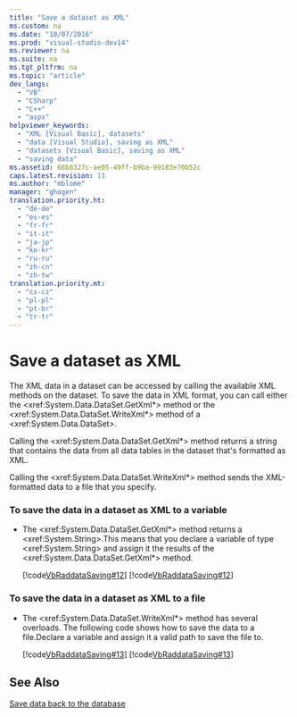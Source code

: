 ```yaml
---
title: "Save a dataset as XML"
ms.custom: na
ms.date: "10/07/2016"
ms.prod: "visual-studio-dev14"
ms.reviewer: na
ms.suite: na
ms.tgt_pltfrm: na
ms.topic: "article"
dev_langs: 
  - "VB"
  - "CSharp"
  - "C++"
  - "aspx"
helpviewer_keywords: 
  - "XML [Visual Basic], datasets"
  - "data [Visual Studio], saving as XML"
  - "datasets [Visual Basic], saving as XML"
  - "saving data"
ms.assetid: 68b8327c-ae05-49ff-b9ba-99183e70b52c
caps.latest.revision: 11
ms.author: "mblome"
manager: "ghogen"
translation.priority.ht: 
  - "de-de"
  - "es-es"
  - "fr-fr"
  - "it-it"
  - "ja-jp"
  - "ko-kr"
  - "ru-ru"
  - "zh-cn"
  - "zh-tw"
translation.priority.mt: 
  - "cs-cz"
  - "pl-pl"
  - "pt-br"
  - "tr-tr"
---
```

# Save a dataset as XML
The XML data in a dataset can be accessed by calling the available XML methods  on the dataset. To save the data in XML format, you can call either the \<xref:System.Data.DataSet.GetXml*> method or the \<xref:System.Data.DataSet.WriteXml*> method of a \<xref:System.Data.DataSet>.  
  
 Calling the \<xref:System.Data.DataSet.GetXml*> method returns a string that contains the data from all data tables in the dataset that's formatted as XML.  
  
 Calling the \<xref:System.Data.DataSet.WriteXml*> method sends the XML-formatted data to a file that  you specify.  
  
### To save the data in a dataset as XML to a variable  
  
-   The \<xref:System.Data.DataSet.GetXml*> method returns a \<xref:System.String>.This means that you declare a variable of type \<xref:System.String> and assign it the results of the \<xref:System.Data.DataSet.GetXml*> method.  
  
     [!code[VbRaddataSaving#12](../datatools/codesnippet/VisualBasic/save-a-dataset-as-xml_1.vb)]
[!code[VbRaddataSaving#12](../datatools/codesnippet/CSharp/save-a-dataset-as-xml_1.cs)]  
  
### To save the data in a dataset as XML to a file  
  
-   The \<xref:System.Data.DataSet.WriteXml*> method has several overloads. The following code shows how to save the data to a file.Declare a variable and assign it a valid path to save the file to.  
  
     [!code[VbRaddataSaving#13](../datatools/codesnippet/VisualBasic/save-a-dataset-as-xml_2.vb)]
[!code[VbRaddataSaving#13](../datatools/codesnippet/CSharp/save-a-dataset-as-xml_2.cs)]  
  
## See Also  
 [Save data back to the database](../datatools/save-data-back-to-the-database.md)